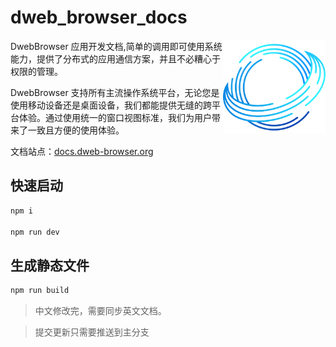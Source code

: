 # dweb_browser_docs

<img align="right" src="./docs/public/logo.svg" height="150px" alt="跨平台分布式应用浏览器">

DwebBrowser 应用开发文档,简单的调用即可使用系统能力，提供了分布式的应用通信方案，并且不必糟心于权限的管理。

DwebBrowser 支持所有主流操作系统平台，无论您是使用移动设备还是桌面设备，我们都能提供无缝的跨平台体验。通过使用统一的窗口视图标准，我们为用户带来了一致且方便的使用体验。

文档站点：[docs.dweb-browser.org](https://docs.dweb-browser.org)

## 快速启动

```bash
npm i

npm run dev
```

## 生成静态文件

```bash
npm run build
```

> 中文修改完，需要同步英文文档。

> 提交更新只需要推送到主分支

<!-- ::: warning
中文修改完，需要同步英文文档。
::: -->

<!--
::: tip
这是一个提示
:::



::: danger
这是一个危险警告
:::

::: details
这是一个 details 标签
::: -->

<!--
检查 README.md 的关键步骤

1：格式相关
  a: ```ts 代码部分 上下不要后空格
  b: ```ts 代码部分 左边空一格
  c: 方法 标题不要出现圆括号
    - getState() 这样是错误的
    - getState 这样是准确的
  d: 目录层级是否准确
    ## WebComponent
    ### WebComponent 具体的方法
    ## Plugin
    ### plugin 具体的fangfa
    ## Interfaces
    ### 具体的 interface

2: 内容标准
  a: WebComponent 只写第一个层级的方法
  b: Plugin 只写第一个层级的方法
  c: Interface 需要写全部层级的属性 包括 全部的祖先层级
  d: class type enum 等全部的类型说明都放在 Interface 里面
  e: class 只需要关键的属性不要写方法 例如 DOMInsets
 -->
